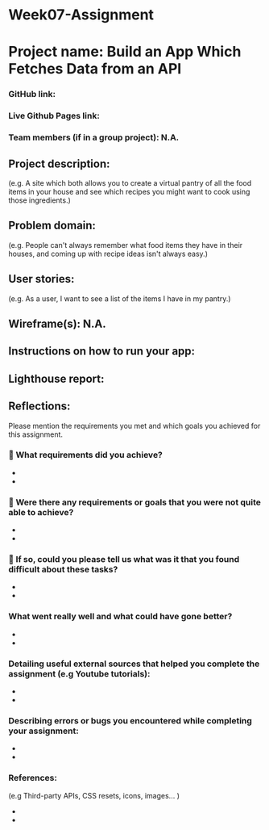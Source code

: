 # Week07-Assignment

# Project name: Build an App Which Fetches Data from an API

### GitHub link:

### Live Github Pages link:

### Team members (if in a group project): N.A.

## Project description:

(e.g. A site which both allows you to create a virtual pantry of all the food items in your house and see which recipes you might want to cook using those ingredients.)

## Problem domain:

(e.g. People can't always remember what food items they have in their houses, and coming up with recipe ideas isn't always easy.)

## User stories:

(e.g. As a user, I want to see a list of the items I have in my pantry.)

## Wireframe(s): N.A.

## Instructions on how to run your app:

## Lighthouse report:

## Reflections:

Please mention the requirements you met and which goals you achieved for this assignment.

### 🎯 What requirements did you achieve?

-
-

### 🎯 Were there any requirements or goals that you were not quite able to achieve?

-
-

### 🎯 If so, could you please tell us what was it that you found difficult about these tasks?

-
-

### What went really well and what could have gone better?

-
-

### Detailing useful external sources that helped you complete the assignment (e.g Youtube tutorials):

-
-

### Describing errors or bugs you encountered while completing your assignment:

-
-

### References:

(e.g Third-party APIs, CSS resets, icons, images... )

-
-
